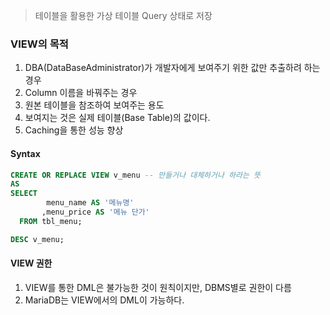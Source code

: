 >테이블을 활용한 가상 테이블
>Query 상태로 저장


### VIEW의 목적
1. DBA(DataBaseAdministrator)가 개발자에게 보여주기 위한 값만 추출하려 하는 경우
2. Column 이름을 바꿔주는 경우
3. 원본 테이블을 참조하여 보여주는 용도
4. 보여지는 것은 실제 테이블(Base Table)의 값이다.
5. Caching을 통한 성능 향상

#### Syntax
```SQL
CREATE OR REPLACE VIEW v_menu -- 만들거나 대체하거나 하라는 뜻
AS
SELECT 
	    menu_name AS '메뉴명'
	   ,menu_price AS '메뉴 단가'
  FROM tbl_menu;

DESC v_menu;
```


#### VIEW 권한
1. VIEW를 통한 DML은 불가능한 것이 원칙이지만, DBMS별로 권한이 다름
2. MariaDB는 VIEW에서의 DML이 가능하다.